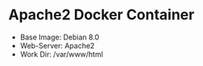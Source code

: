 # Apache2 Docker Container

* Base Image: Debian 8.0
* Web-Server: Apache2
* Work Dir: /var/www/html
